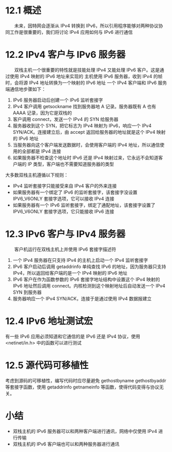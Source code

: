 # 12.1 概述
&emsp;&emsp;未来，因特网会逐渐从 IPv4 转换到 IPv6，所以引用程序能够对两种协议协同工作是很重要的，我们将讨论 IPv4 应用如何与 IPv6 进行通信

# 12.2 IPv4 客户与 IPv6 服务器
&emsp;&emsp;双栈主机一个很重要的特性就是技能处理 IPv4 又能处理 IPv6 客户。这是通过使用 IPv4 映射的 IPv6 地址来实现的
主机使用 IPv6 服务器，收到 IPv4 的帧时，会将源 IPv4 地址转换为一个映射的 IPv6 地址
一个 IPv4 客户端和 IPv6 服务端通信地步骤如下：
1. IPv6 服务器启动后创建一个 IPv6 监听套接字
2. IPv4 客户调用 getsockname 找到服务器地 A 记录。服务器既有 A 也有 AAAA 记录，因为它是双栈的
3. 客户调用 connect，发送一个 IPv4 的 SYN 给服务器
4. 服务器收到这个 SYN，把它标志为 IPv4 映射为 IPv6，响应一个 IPv4 SYN/ACK。连接建立后，由 accept 返回给服务器的地址就是这个 IPv4 映射的 IPv6 地址
5. 当服务器向这个客户端发送数据时，会使用客户端的 IPv4 地址，所以通信使用的全部都是 IPv4 连接
6. 如果服务器不检查这个地址时 IPv6 还是 IPv4 映射过来，它永远不会知道客户端的 IP 类型，客户端也不需要知道服务器的类型

大多数双栈主机遵循以下规则：
- IPv4 监听套接字只能接受来自 IPv4 客户的外来连接
- 如果服务器有一个绑定了 IPv6 的监听套接字，该套接字没设置 IPV6_V6ONLY 套接字选项，它可以接收 IPv4 连接
- 如果服务器有一个 IPv6 监听套接字，绑定了通配地址，该套接字设置了 IPV6_V6ONLY 套接字选项，它只能接收 IPv6 连接
# 12.3 IPv6 客户与 IPv4 服务器
&emsp;&emsp;客户机运行在双栈主机上并使用 IPv6 套接字描述符
1. 一个 IPv4 服务器在只支持 IPv4 的主机上启动一个 IPv4 监听套接字
2. IPv6 客户启动后调用 getaddrinfo 单纯查找 IPv6 的地址，因为服务器只支持 IPv4，所以返回给客户端的是一个 IPv4 映射的 IPv6 地址
3. IPv6 客户在作为函数参数的 IPv6 套接字地址结构中设置这个 IPv4 映射的 IPv6 地址然后调用 connect。内核检测到这个映射地址后自动发送一个 IPv4 SYN 到服务器
4. 服务器响应一个 IPv4 SYN/ACK，连接于是通过使用 IPv4 数据报建立
# 12.4 IPv6 地址测试宏

有一些 IPv6 应用必须知道和它通信的是 IPv6 还是 IPv4 协议，使用 <netinet/in.h> 中的函数可以进行测试

# 12.5 源代码可移植性
考虑到源码的可移植性，编写代码时应尽量避免 gethostbyname gethostbyaddr 等套接字函数，使用 getaddrinfo getnameinfo 等函数，使得代码变得与协议无关。
# 小结

- 双栈主机的 IPv6 服务器可以和两种客户端进行通讯，网络中仅使用 IPv4 进行传输
- 双栈主机的 IPv6 客户端也可以和两种服务器进行通讯
